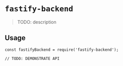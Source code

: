 # `fastify-backend`

> TODO: description

## Usage

```
const fastifyBackend = require('fastify-backend');

// TODO: DEMONSTRATE API
```
